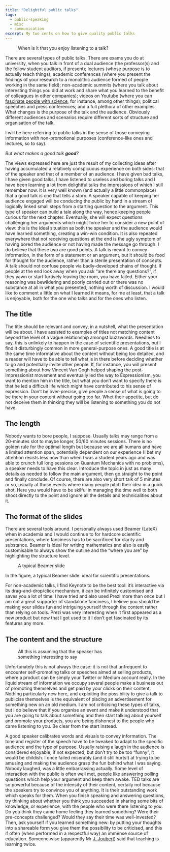 ```yaml
---
title: "Delightful public talks"
tags:
  - public-speaking
  - misc
  - communication
excerpt: My two cents on how to give quality public talks
---
```


<figure style="width: 450px" class="align-left">
  <img src="{{ site.url }}/images/publictalks1.jpeg" alt="">
  <figcaption>When is it that you enjoy listening to a talk?</figcaption>
</figure> 

There are several types of public talks. There are exams you do at university, when you talk in front of a dual audience (the professor(s) and the fellow student auditors, if present); lectures (whose purpose is to actually teach things); academic conferences (where you present the findings of your research to a monolithic audience formed of people working in the same field); non-academic summits (where you talk about interesting things you did at work and share what you learned to the benefit of colleagues in other companies); videos on Youtube (where you can [fascinate people with science](https://www.youtube.com/user/physicswoman), for instance, among other things); political speeches and press conferences; and a full plethora of other examples. What changes is the purpose of the talk and the audience. Obviously different audiences and scenarios require different sorts of structure and organisation of the talk.

I will be here referring to public talks in the sense of those conveying information with non-promotional purposes (conference-like ones and lectures, so to say).

*But what makes a good talk **good**?*

The views expressed here are just the result of my collecting ideas after having accumulated a relatively conspicuous experience on both sides: that of the speaker and that of a member of an audience. I have given bad talks, I have given good talks, I have listened to useless and boring talks and I have been learning a lot from delightful talks the impressions of which I still remember now.
It is very well known (and actually a little commonplace) that a good talk is one that tells a story. A speaker capable of keeping her audience engaged will be conducing the public by hand in a stream of logically linked small steps from a starting question to the argument. This type of speaker can build a tale along the way, hence keeping people curious for the next chapter. Eventually, she will expect questions challenging her arguments which might force her to consider a new point of view: this is the ideal situation as both the speaker and the audience would have learned something, creating a win-win condition. It is also repeated everywhere that not receiving questions at the end is the ugly symptom of having bored the audience or not having made the message go through.
I do believe that these two are good points. A talk is meant to convey information, in the form of a statement or an argument, but it should be food for thought for the audience, rather than a sterile presentation of concepts. A talk should not confuse people via badly-developed chains of thought. If people at the end look away when you ask “are there any questions?”, if they yawn or start furtively leaving the room, you have failed. Either your reasoning was bewildering and poorly carried out or there was no substance at all in what you presented, nothing worth of discussion.
I would like to comment a little on what I learned it means, for me at least, that a talk is enjoyable, both for the one who talks and for the ones who listen.

## The title

The title should be relevant and convey, in a nutshell, what the presentation will be about. I have assisted to examples of titles not matching content beyond the level of a vague relationship amongst buzzwords. Needless to say, this is unlinkely to happen in the case of scientific presentations, but I find it disturbingly common in more general-purpose ones. A good title is at the same time informative about the content without being too detailed, and a reader will have to be able to tell what is in there before deciding whether to go and potentially invite other people.
If, for instance, you will present something about how Vincent Van Gogh helped shaping the post-Impressionist movement and eventually led the way to Expressionism, you want to mention him in the title, but what you don’t want to specify there is that he led a difficult life which might have contributed to his sense of expression. Don’t be over-precise, give people a sense of what is going to be there in your content without going too far. Whet their appetite, but do not deceive them in thinking they will be listening to something you do not have.

## The length

Nobody wants to bore people, I suppose. Usually talks may range from a 20-minutes slot to maybe longer, 50/60 minutes sessions. There is no golden rule for the optimal length but because we are all humans and have a limited attention span, potentially dependent on our experience (I bet my attention resists less now than when I was a student years ago and was able to crunch full long sessions on Quantum Mechanics with no problems), a speaker needs to have this clear. Introduce the topic in just as many details as needed to follow the main argument, then go straight to the point and finally conclude.
Of course, there are also very short talk of 5 minutes or so, usually at those events where many people pitch their idea in a quick shot. Here you would have to be skilful in managing the time well to both shoot directly to the point and ignore all the details and technicalities about it.

## The format of the slides

There are several tools around. I personally always used Beamer (LateX) when in academia and I would continue to for hardcore scientific presentations, where fanciness has to be sacrificed for clarity and substance. Beamer is ideal for writing mathematics and also is easily customisable to always show the outline and the “where you are” by highlighting the structure level.

<figure style="width: 400px" class="align-right">
  <img src="{{ site.url }}/images/beamer.png" alt="">
  <figcaption>A typical Beamer slide</figcaption>
</figure> 

In the figure, a typical Beamer slide: ideal for scientific presentations.

For non-academic talks, I find Keynote to be the best tool: it’s interactive via its drag-and-drop/click mechanism, it can be infinitely customised and saves you a lot of time.
I have tried and also used Prezi more than once but I am not a great supporter of standalone fanciness, I believe you should be making your slides fun and intriguing yourself through the content rather than relying on tools. Prezi was very interesting when it first appeared as a new product but now that I got used to it I don’t get fascinated by its features any more.

## The content and the structure

<figure style="width: 300px" class="align-left">
  <img src="{{ site.url }}/images/alice.png" alt="">
  <figcaption>All this is assuming that the speaker has something interesting to say</figcaption>
</figure> 

Unfortunately this is not always the case: it is not that unfrequent to encounter self-promoting talks or speeches aimed at selling products, where a product can be simply your Twitter or Medium account really. In the liquid stream of information we occupy several people make a business out of promoting themselves and get paid by your clicks on their content. Nothing particularly new here, and exploiting the possibility to give a talk to publicise themselves is the equivalent of placing an advertisement for something new on an old medium. I am not criticising these types of talks, but I do believe that if you organise an event and make it understood that you are going to talk about something and then start talking about yourself and promote your products, you are being dishonest to the people who came listening to you. Be clear from the start instead.

A good speaker calibrates words and visuals to convey information. The tone and register of the speech have to be tweaked to adapt to the specific audience and the type of purpose. Usually raising a laugh in the audience is considered enjoyable, if not expected, but don’t try to be too “funny”, it would be childish. I once failed miserably (and it still hurts!) at trying to be amusing and making the audience grasp the fun behind what I was saying. Nobody laughed, was a little embarrassing actually.
Some level of interaction with the public is often well met, people like answering polling questions which help your argument and keep them awake.
TED talks are so powerful because of the intensity of their content, certaily not because the speakers try to convince you of anything. It is their outstanding work which speaks for them.
When you finish speaking and answering questions, try thinking about whether you think you succeeded in sharing some bits of knowledge, or experience, with the people who were there listening to you. Do you think they came home feeling they learned something? Were their pre-concepts challenged? Would they say their time was well-invested?
Then, ask yourself if you learned something new: by putting your thoughts into a shareable form you give them the possibility to be criticised, and this if often (when performed in a respectful way) an immense source of education. Someone wise (apparently Mr [J. Joubert](https://en.wikipedia.org/wiki/Joseph_Joubert)) said that teaching is learning twice.

